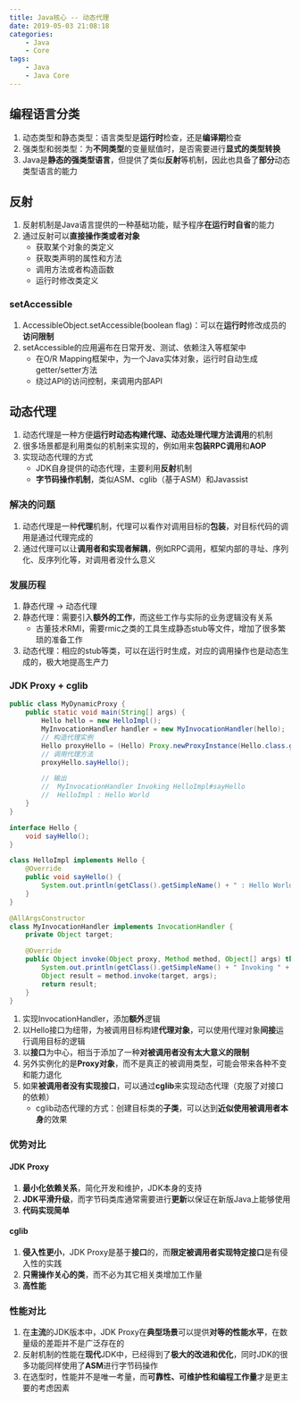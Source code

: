 ```yaml
---
title: Java核心 -- 动态代理
date: 2019-05-03 21:08:18
categories:
    - Java
    - Core
tags:
    - Java
    - Java Core
---
```


## 编程语言分类
1. 动态类型和静态类型：语言类型是**运行时**检查，还是**编译期**检查
2. 强类型和弱类型：为**不同类型**的变量赋值时，是否需要进行**显式的类型转换**
3. Java是**静态的强类型语言**，但提供了类似**反射**等机制，因此也具备了**部分**动态类型语言的能力

<!-- more -->

## 反射
1. 反射机制是Java语言提供的一种基础功能，赋予程序**在运行时自省**的能力
2. 通过反射可以**直接操作类或者对象**
    - 获取某个对象的类定义
    - 获取类声明的属性和方法
    - 调用方法或者构造函数
    - 运行时修改类定义

### setAccessible
1. AccessibleObject.setAccessible(boolean flag)：可以在**运行时**修改成员的**访问限制**
2. setAccessible的应用遍布在日常开发、测试、依赖注入等框架中
    - 在O/R Mapping框架中，为一个Java实体对象，运行时自动生成getter/setter方法
    - 绕过API的访问控制，来调用内部API

## 动态代理
1. 动态代理是一种方便**运行时动态构建代理、动态处理代理方法调用**的机制
2. 很多场景都是利用类似的机制来实现的，例如用来**包装RPC调用**和**AOP**
3. 实现动态代理的方式
    - JDK自身提供的动态代理，主要利用**反射**机制
    - **字节码操作机制**，类似ASM、cglib（基于ASM）和Javassist

### 解决的问题
1. 动态代理是一种**代理**机制，代理可以看作对调用目标的**包装**，对目标代码的调用是通过代理完成的
2. 通过代理可以让**调用者和实现者解耦**，例如RPC调用，框架内部的寻址、序列化、反序列化等，对调用者没什么意义

### 发展历程
1. 静态代理 -> 动态代理
2. 静态代理：需要引入**额外的工作**，而这些工作与实际的业务逻辑没有关系
    - 古董技术RMI，需要rmic之类的工具生成静态stub等文件，增加了很多繁琐的准备工作
3. 动态代理：相应的stub等类，可以在运行时生成，对应的调用操作也是动态生成的，极大地提高生产力

### JDK Proxy + cglib
```java
public class MyDynamicProxy {
    public static void main(String[] args) {
        Hello hello = new HelloImpl();
        MyInvocationHandler handler = new MyInvocationHandler(hello);
        // 构造代理实例
        Hello proxyHello = (Hello) Proxy.newProxyInstance(Hello.class.getClassLoader(), hello.getClass().getInterfaces(), handler);
        // 调用代理方法
        proxyHello.sayHello();

        // 输出
        //  MyInvocationHandler Invoking HelloImpl#sayHello
        //  HelloImpl : Hello World
    }
}

interface Hello {
    void sayHello();
}

class HelloImpl implements Hello {
    @Override
    public void sayHello() {
        System.out.println(getClass().getSimpleName() + " : Hello World");
    }
}

@AllArgsConstructor
class MyInvocationHandler implements InvocationHandler {
    private Object target;

    @Override
    public Object invoke(Object proxy, Method method, Object[] args) throws Throwable {
        System.out.println(getClass().getSimpleName() + " Invoking " + target.getClass().getSimpleName() + "#" + method.getName());
        Object result = method.invoke(target, args);
        return result;
    }
}
```
1. 实现InvocationHandler，添加**额外**逻辑
2. 以Hello接口为纽带，为被调用目标构建**代理对象**，可以使用代理对象**间接**运行调用目标的逻辑
3. 以**接口**为中心，相当于添加了一种**对被调用者没有太大意义的限制**
4. 另外实例化的是**Proxy对象**，而不是真正的被调用类型，可能会带来各种不变和能力退化
5. 如果**被调用者没有实现接口**，可以通过**cglib**来实现动态代理（克服了对接口的依赖）
    - cglib动态代理的方式：创建目标类的**子类**，可以达到**近似使用被调用者本身**的效果

### 优势对比

#### JDK Proxy
1. **最小化依赖关系**，简化开发和维护，JDK本身的支持
2. **JDK平滑升级**，而字节码类库通常需要进行**更新**以保证在新版Java上能够使用
3. **代码实现简单**

#### cglib
1. **侵入性更小**，JDK Proxy是基于**接口**的，而**限定被调用者实现特定接口**是有侵入性的实践
2. **只需操作关心的类**，而不必为其它相关类增加工作量
3. **高性能**

### 性能对比
1. 在**主流**的JDK版本中，JDK Proxy在**典型场景**可以提供**对等的性能水平**，在数量级的差距并不是广泛存在的
2. 反射机制的性能在**现代**JDK中，已经得到了**极大的改进和优化**，同时JDK的很多功能同样使用了**ASM**进行字节码操作
3. 在选型时，性能并不是唯一考量，而**可靠性、可维护性和编程工作量**才是更主要的考虑因素

<!-- indicate-the-source -->
